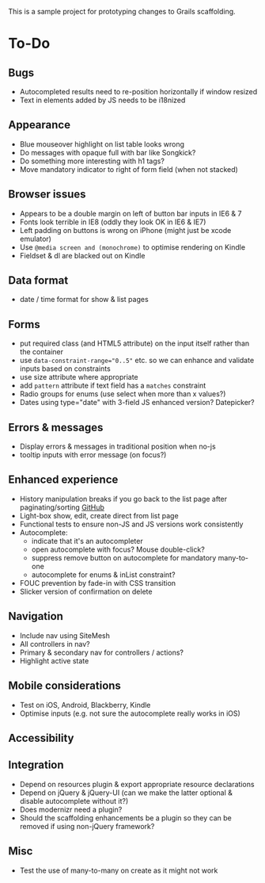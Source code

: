 This is a sample project for prototyping changes to Grails scaffolding.

# To-Do

## Bugs

 * Autocompleted results need to re-position horizontally if window resized
 * Text in elements added by JS needs to be i18nized

## Appearance

 * Blue mouseover highlight on list table looks wrong
 * Do messages with opaque full with bar like Songkick?
 * Do something more interesting with h1 tags?
 * Move mandatory indicator to right of form field (when not stacked)

## Browser issues

 * Appears to be a double margin on left of button bar inputs in IE6 & 7
 * Fonts look terrible in IE8 (oddly they look OK in IE6 & IE7)
 * Left padding on buttons is wrong on iPhone (might just be xcode emulator)
 * Use `@media screen and (monochrome)` to optimise rendering on Kindle
 * Fieldset & dl are blacked out on Kindle

## Data format

 * date / time format for show & list pages

## Forms

 * put required class (and HTML5 attribute) on the input itself rather than the container
 * use `data-constraint-range="0..5"` etc. so we can enhance and validate inputs based on constraints
 * use size attribute where appropriate
 * add `pattern` attribute if text field has a `matches` constraint
 * Radio groups for enums (use select when more than x values?)
 * Dates using type="date" with 3-field JS enhanced version? Datepicker?

## Errors & messages

 * Display errors & messages in traditional position when no-js
 * tooltip inputs with error message (on focus?)

## Enhanced experience

 * History manipulation breaks if you go back to the list page after paginating/sorting [GitHub](https://github.com/robfletcher/grails-scaffolding/issues/#issue/2)
 * Light-box show, edit, create direct from list page
 * Functional tests to ensure non-JS and JS versions work consistently
 * Autocomplete:
    * indicate that it's an autocompleter
    * open autocomplete with focus? Mouse double-click?
    * suppress remove button on autocomplete for mandatory many-to-one
    * autocomplete for enums & inList constraint?
 * FOUC prevention by fade-in with CSS transition
 * Slicker version of confirmation on delete

## Navigation

 * Include nav using SiteMesh
 * All controllers in nav?
 * Primary & secondary nav for controllers / actions?
 * Highlight active state

## Mobile considerations

 * Test on iOS, Android, Blackberry, Kindle
 * Optimise inputs (e.g. not sure the autocomplete really works in iOS)

## Accessibility

## Integration

 * Depend on resources plugin & export appropriate resource declarations
 * Depend on jQuery & jQuery-UI (can we make the latter optional & disable autocomplete without it?)
 * Does modernizr need a plugin?
 * Should the scaffolding enhancements be a plugin so they can be removed if using non-jQuery framework?

## Misc

 * Test the use of many-to-many on create as it might not work
